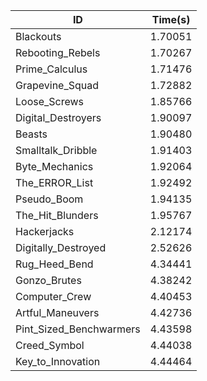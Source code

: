 |ID|Time(s)|
|-|-|
|Blackouts|1.70051|
|Rebooting_Rebels|1.70267|
|Prime_Calculus|1.71476|
|Grapevine_Squad|1.72882|
|Loose_Screws|1.85766|
|Digital_Destroyers|1.90097|
|Beasts|1.90480|
|Smalltalk_Dribble|1.91403|
|Byte_Mechanics|1.92064|
|The_ERROR_List|1.92492|
|Pseudo_Boom|1.94135|
|The_Hit_Blunders|1.95767|
|Hackerjacks|2.12174|
|Digitally_Destroyed|2.52626|
|Rug_Heed_Bend|4.34441|
|Gonzo_Brutes|4.38242|
|Computer_Crew|4.40453|
|Artful_Maneuvers|4.42736|
|Pint_Sized_Benchwarmers|4.43598|
|Creed_Symbol|4.44038|
|Key_to_Innovation|4.44464|
